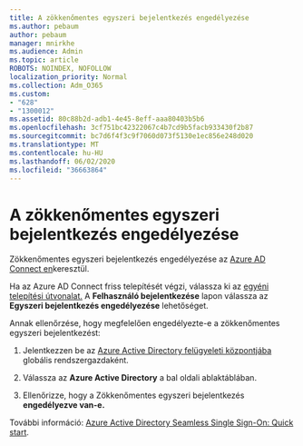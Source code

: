 ```yaml
---
title: A zökkenőmentes egyszeri bejelentkezés engedélyezése
ms.author: pebaum
author: pebaum
manager: mnirkhe
ms.audience: Admin
ms.topic: article
ROBOTS: NOINDEX, NOFOLLOW
localization_priority: Normal
ms.collection: Adm_O365
ms.custom:
- "628"
- "1300012"
ms.assetid: 80c88b2d-adb1-4e45-8eff-aaa80403b5b6
ms.openlocfilehash: 3cf751bc42322067c4b7cd9b5facb933430f2b87
ms.sourcegitcommit: bc7d6f4f3c9f7060d073f5130e1ec856e248d020
ms.translationtype: MT
ms.contentlocale: hu-HU
ms.lasthandoff: 06/02/2020
ms.locfileid: "36663864"
---
```

# <a name="how-to-enable-seamless-sso"></a>A zökkenőmentes egyszeri bejelentkezés engedélyezése

Zökkenőmentes egyszeri bejelentkezés engedélyezése az [Azure AD Connect en](https://docs.microsoft.com/azure/active-directory/connect/active-directory-aadconnect)keresztül.
  
Ha az Azure AD Connect friss telepítését végzi, válassza ki az [egyéni telepítési útvonalat.](https://docs.microsoft.com/azure/active-directory/connect/active-directory-aadconnect-get-started-custom) A **Felhasználó bejelentkezése** lapon válassza az **Egyszeri bejelentkezés engedélyezése** lehetőséget.
  
Annak ellenőrzése, hogy megfelelően engedélyezte-e a zökkenőmentes egyszeri bejelentkezést:
  
1. Jelentkezzen be az [Azure Active Directory felügyeleti központjába](https://aad.portal.azure.com) globális rendszergazdaként.

2. Válassza az **Azure Active Directory** a bal oldali ablaktáblában.

3. Ellenőrizze, hogy a Zökkenőmentes egyszeri bejelentkezés **engedélyezve van-e.**

További információ: [Azure Active Directory Seamless Single Sign-On: Quick start](https://docs.microsoft.com/azure/active-directory/connect/active-directory-aadconnect-sso-quick-start).
  